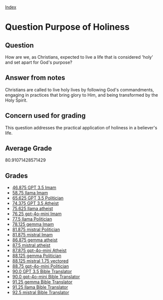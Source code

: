 
[Index](../../index.md)
# Question Purpose of Holiness
## Question
How are we, as Christians, expected to live a life that is considered 'holy' and set apart for God's purpose?

## Answer from notes
Christians are called to live holy lives by following God's commandments, engaging in practices that bring glory to Him, and being transformed by the Holy Spirit.

## Concern used for grading
This question addresses the practical application of holiness in a believer's life.

## Average Grade
80.91071428571429

## Grades
 * [46.875 GPT 3.5 Imam](../answers/GPT_3.5_Imam/Purpose_of_Holiness.md)
 * [58.75 llama Imam](../answers/llama_Imam/Purpose_of_Holiness.md)
 * [65.625 GPT 3.5 Politician](../answers/GPT_3.5_Politician/Purpose_of_Holiness.md)
 * [74.375 GPT 3.5 Atheist](../answers/GPT_3.5_Atheist/Purpose_of_Holiness.md)
 * [75.625 llama atheist](../answers/llama_atheist/Purpose_of_Holiness.md)
 * [76.25 gpt-4o-mini Imam](../answers/gpt-4o-mini_Imam/Purpose_of_Holiness.md)
 * [77.5 llama Politician](../answers/llama_Politician/Purpose_of_Holiness.md)
 * [78.125 gemma Imam](../answers/gemma_Imam/Purpose_of_Holiness.md)
 * [81.875 mistral Politician](../answers/mistral_Politician/Purpose_of_Holiness.md)
 * [81.875 mistral Imam](../answers/mistral_Imam/Purpose_of_Holiness.md)
 * [86.875 gemma atheist](../answers/gemma_atheist/Purpose_of_Holiness.md)
 * [87.5 mistral atheist](../answers/mistral_atheist/Purpose_of_Holiness.md)
 * [87.875 gpt-4o-mini Atheist](../answers/gpt-4o-mini_Atheist/Purpose_of_Holiness.md)
 * [88.125 gemma Politician](../answers/gemma_Politician/Purpose_of_Holiness.md)
 * [88.125 mistral 1.75 vectored](../answers/mistral_1.75_vectored/Purpose_of_Holiness.md)
 * [88.75 gpt-4o-mini Politician](../answers/gpt-4o-mini_Politician/Purpose_of_Holiness.md)
 * [90.0 GPT 3.5 Bible Translator](../answers/GPT_3.5_Bible_Translator/Purpose_of_Holiness.md)
 * [90.0 gpt-4o-mini Bible Translator](../answers/gpt-4o-mini_Bible_Translator/Purpose_of_Holiness.md)
 * [91.25 gemma Bible Translator](../answers/gemma_Bible_Translator/Purpose_of_Holiness.md)
 * [91.25 llama Bible Translator](../answers/llama_Bible_Translator/Purpose_of_Holiness.md)
 * [92.5 mistral Bible Translator](../answers/mistral_Bible_Translator/Purpose_of_Holiness.md)
